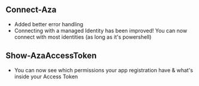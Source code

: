 ## Connect-Aza
- Added better error handling
- Connecting with a managed Identity has been improved! You can now connect with most identities (as long as it's powershell)

## Show-AzaAccessToken
- You can now see which permissions your app registration have & what's inside your Access Token